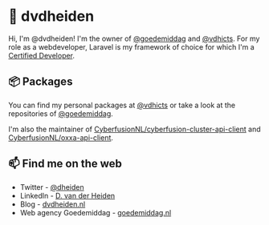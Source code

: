 # 👋 dvdheiden

Hi, I'm @dvdheiden! I'm the owner of  [@goedemiddag](https://github.com/goedemiddag) and [@vdhicts](https://github.com/vdhicts). For my role as a webdeveloper, Laravel is my framework of choice for which I'm a [Certified Developer](https://exam.laravelcert.com/is/dick-van-der-heiden/certified-since/2022-10-03?).

## 📦 Packages

You can find my personal packages at [@vdhicts](https://github.com/orgs/vdhicts/repositories) or take a look at the repositories of [@goedemiddag](https://github.com/orgs/goedemiddag/repositories).

I'm also the maintainer of [CyberfusionNL/cyberfusion-cluster-api-client](https://github.com/CyberfusionNL/cyberfusion-cluster-api-client) and [CyberfusionNL/oxxa-api-client](https://github.com/CyberfusionNL/oxxa-api-client).

## 📫 Find me on the web

- Twitter - [@dheiden](https://twitter.com/dheiden)
- LinkedIn - [D. van der Heiden](https://www.linkedin.com/in/dvdheiden)
- Blog - [dvdheiden.nl](https://www.dvdheiden.nl)
- Web agency Goedemiddag - [goedemiddag.nl](https://www.goedemiddag)

